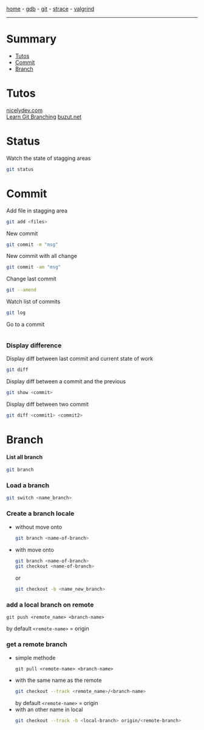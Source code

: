 [home](README.md) - [gdb](gdb.md) - [git](git.md) - [strace](strace.md) - [valgrind](valgrind.md)

***

# Summary

- [Tutos](#tutos)
- [Commit](#commit)
- [Branch](#branch)

# Tutos

[nicelydev.com](https://www.nicelydev.com/git/git-show)  
[Learn Git Branching](https://learngitbranching.js.org/?locale=fr_FR)
[buzut.net](https://buzut.net/cours/versioning-avec-git/depots-distants)

# Status

Watch the state of stagging areas

```bash
git status
```

# Commit

Add file in stagging area

```bash
git add <files>
```

New commit

```bash
git commit -m "msg"
```

New commit with all change

```bash
git commit -am "msg"
```

Change last commit

```bash
git --amend
```

Watch list of commits

```bash
git log
```

Go to a commit

```bash

```

### Display difference

Display diff between last commit and current state of work

```bash
git diff
```

Display diff between a commit and the previous

```bash
git show <commit>
```

Display diff between two commit

```bash
git diff <commit1> <commit2>
```

# Branch

#### List all branch

```bash
git branch
```

### Load a branch

```bash
git switch <name_branch>
```

### Create a branch locale

- without move onto 
  
  ```bash
  git branch <name-of-branch>
  ```

- with move onto
  
  ```bash
  git branch <name-of-branch>
  git checkout <name-of-branch>
  ```
  or
  ```bash
  git checkout -b <name_new_branch>
  ```
### add a local branch on remote
```
git push <remote_name> <branch-name>
```
by default `<remote-name>` = origin

### get a remote branch

- simple methode
  ```
  git pull <remote-name> <branch-name>
  ```
- with the same name as the remote
  ```bash
  git checkout --track <remote_name>/<branch-name>
  ```
  by default `<remote-name>` = origin
- with an other name in local
  ```bash
  git checkout --track -b <local-branch> origin/<remote-branch>
  ```